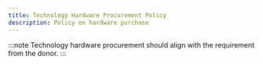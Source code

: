 ```yaml
---
title: Technology Hardware Procurement Policy
description: Policy on hardware purchase
---
```

:::note
Technology hardware procurement should align with the requirement from the donor.
:::